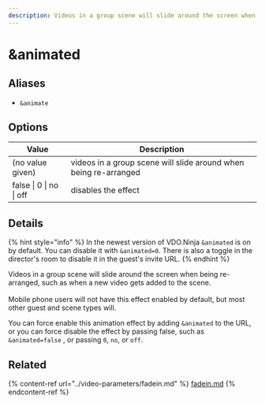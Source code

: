 ```yaml
---
description: Videos in a group scene will slide around the screen when being re-arranged
---
```


# \&animated

## Aliases

* `&animate`

## Options

| Value                   | Description                                                      |
| ----------------------- | ---------------------------------------------------------------- |
| (no value given)        | videos in a group scene will slide around when being re-arranged |
| false \| 0 \| no \| off | disables the effect                                              |

## Details

{% hint style="info" %}
In the newest version of VDO.Ninja `&animated` is on by default. You can disable it with `&animated=0`. There is also a toggle in the director's room to disable it in the guest's invite URL.
{% endhint %}

Videos in a group scene will slide around the screen when being re-arranged, such as when a new video gets added to the scene.\
\
Mobile phone users will not have this effect enabled by default, but most other guest and scene types will.

You can force enable this animation effect by adding `&animated` to the URL, or you can force disable the effect by passing false, such as `&animated=false` , or passing `0`, `no`, or `off`.

## Related

{% content-ref url="../video-parameters/fadein.md" %}
[fadein.md](../video-parameters/fadein.md)
{% endcontent-ref %}
